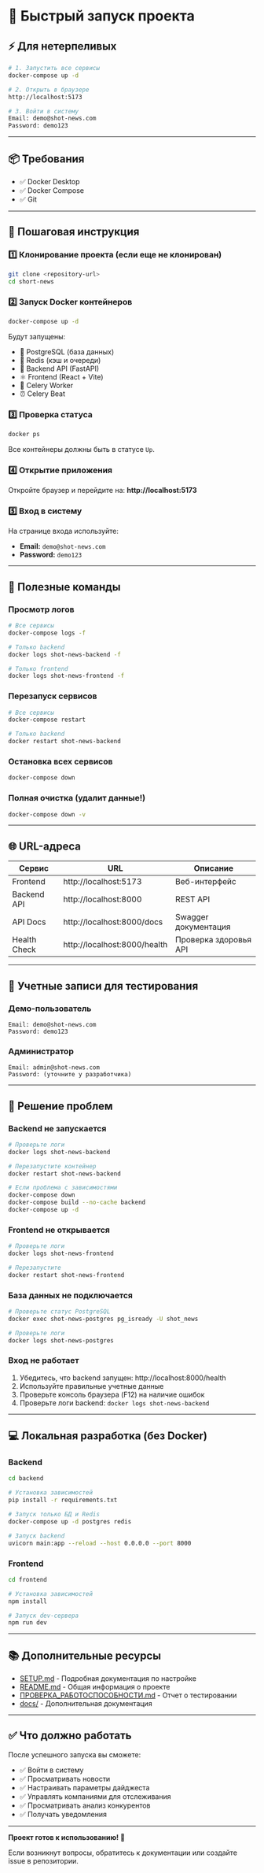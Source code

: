 # 🚀 Быстрый запуск проекта

## ⚡ Для нетерпеливых

```bash
# 1. Запустить все сервисы
docker-compose up -d

# 2. Открыть в браузере
http://localhost:5173

# 3. Войти в систему
Email: demo@shot-news.com
Password: demo123
```

---

## 📦 Требования

- ✅ Docker Desktop
- ✅ Docker Compose
- ✅ Git

---

## 🎯 Пошаговая инструкция

### 1️⃣ Клонирование проекта (если еще не клонирован)
```bash
git clone <repository-url>
cd short-news
```

### 2️⃣ Запуск Docker контейнеров
```bash
docker-compose up -d
```

Будут запущены:
- 🐘 PostgreSQL (база данных)
- 🔴 Redis (кэш и очереди)
- 🐍 Backend API (FastAPI)
- ⚛️ Frontend (React + Vite)
- 👷 Celery Worker
- ⏰ Celery Beat

### 3️⃣ Проверка статуса
```bash
docker ps
```

Все контейнеры должны быть в статусе `Up`.

### 4️⃣ Открытие приложения
Откройте браузер и перейдите на:
**http://localhost:5173**

### 5️⃣ Вход в систему
На странице входа используйте:
- **Email:** `demo@shot-news.com`
- **Password:** `demo123`

---

## 🔧 Полезные команды

### Просмотр логов
```bash
# Все сервисы
docker-compose logs -f

# Только backend
docker logs shot-news-backend -f

# Только frontend
docker logs shot-news-frontend -f
```

### Перезапуск сервисов
```bash
# Все сервисы
docker-compose restart

# Только backend
docker restart shot-news-backend
```

### Остановка всех сервисов
```bash
docker-compose down
```

### Полная очистка (удалит данные!)
```bash
docker-compose down -v
```

---

## 🌐 URL-адреса

| Сервис | URL | Описание |
|--------|-----|----------|
| Frontend | http://localhost:5173 | Веб-интерфейс |
| Backend API | http://localhost:8000 | REST API |
| API Docs | http://localhost:8000/docs | Swagger документация |
| Health Check | http://localhost:8000/health | Проверка здоровья API |

---

## 👤 Учетные записи для тестирования

### Демо-пользователь
```
Email: demo@shot-news.com
Password: demo123
```

### Администратор
```
Email: admin@shot-news.com
Password: (уточните у разработчика)
```

---

## 🐛 Решение проблем

### Backend не запускается
```bash
# Проверьте логи
docker logs shot-news-backend

# Перезапустите контейнер
docker restart shot-news-backend

# Если проблема с зависимостями
docker-compose down
docker-compose build --no-cache backend
docker-compose up -d
```

### Frontend не открывается
```bash
# Проверьте логи
docker logs shot-news-frontend

# Перезапустите
docker restart shot-news-frontend
```

### База данных не подключается
```bash
# Проверьте статус PostgreSQL
docker exec shot-news-postgres pg_isready -U shot_news

# Проверьте логи
docker logs shot-news-postgres
```

### Вход не работает
1. Убедитесь, что backend запущен: http://localhost:8000/health
2. Используйте правильные учетные данные
3. Проверьте консоль браузера (F12) на наличие ошибок
4. Проверьте логи backend: `docker logs shot-news-backend`

---

## 💻 Локальная разработка (без Docker)

### Backend
```bash
cd backend

# Установка зависимостей
pip install -r requirements.txt

# Запуск только БД и Redis
docker-compose up -d postgres redis

# Запуск backend
uvicorn main:app --reload --host 0.0.0.0 --port 8000
```

### Frontend
```bash
cd frontend

# Установка зависимостей
npm install

# Запуск dev-сервера
npm run dev
```

---

## 📚 Дополнительные ресурсы

- [SETUP.md](SETUP.md) - Подробная документация по настройке
- [README.md](README.md) - Общая информация о проекте
- [ПРОВЕРКА_РАБОТОСПОСОБНОСТИ.md](ПРОВЕРКА_РАБОТОСПОСОБНОСТИ.md) - Отчет о тестировании
- [docs/](docs/) - Дополнительная документация

---

## ✅ Что должно работать

После успешного запуска вы сможете:
- ✅ Войти в систему
- ✅ Просматривать новости
- ✅ Настраивать параметры дайджеста
- ✅ Управлять компаниями для отслеживания
- ✅ Просматривать анализ конкурентов
- ✅ Получать уведомления

---

**Проект готов к использованию! 🎉**

Если возникнут вопросы, обратитесь к документации или создайте issue в репозитории.



